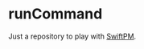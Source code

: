 runCommand
==========

Just a repository to play with [SwiftPM][0].

[0]: https://github.com/apple/swift-package-manager
